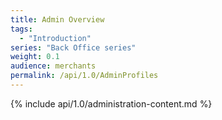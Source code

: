 ```yaml
---
title: Admin Overview
tags:
  - "Introduction"
series: "Back Office series"
weight: 0.1
audience: merchants
permalink: /api/1.0/AdminProfiles
---
```

{% include api/1.0/administration-content.md %}
